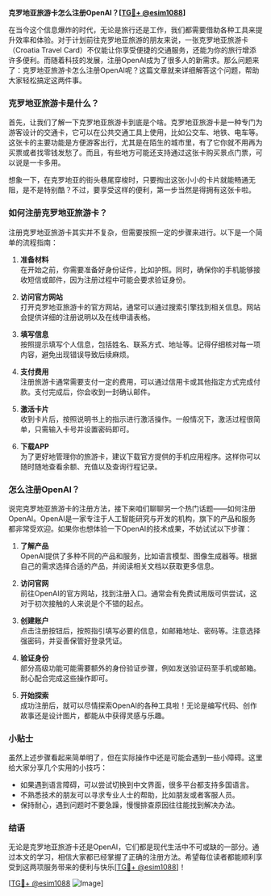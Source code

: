 **克罗地亚旅游卡怎么注册OpenAI？[[TG💪+ @esim1088](https://t.me/s/esim1088)]**

在当今这个信息爆炸的时代，无论是旅行还是工作，我们都需要借助各种工具来提升效率和体验。对于计划前往克罗地亚旅游的朋友来说，一张克罗地亚旅游卡（Croatia Travel Card）不仅能让你享受便捷的交通服务，还能为你的旅行增添许多便利。而随着科技的发展，注册OpenAI成为了很多人的新需求。那么问题来了：克罗地亚旅游卡怎么注册OpenAI呢？这篇文章就来详细解答这个问题，帮助大家轻松搞定这两件事。

### 克罗地亚旅游卡是什么？

首先，让我们了解一下克罗地亚旅游卡到底是个啥。克罗地亚旅游卡是一种专门为游客设计的交通卡，它可以在公共交通工具上使用，比如公交车、地铁、电车等。这张卡的主要功能是方便游客出行，尤其是在陌生的城市里，有了它你就不用再为买票或者找零钱发愁了。而且，有些地方可能还支持通过这张卡购买景点门票，可以说是一卡多用。

想象一下，在克罗地亚的街头巷尾穿梭时，只要掏出这张小小的卡片就能畅通无阻，是不是特别酷？不过，要享受这样的便利，第一步当然是得拥有这张卡啦。

### 如何注册克罗地亚旅游卡？

注册克罗地亚旅游卡其实并不复杂，但需要按照一定的步骤来进行。以下是一个简单的流程指南：

1. **准备材料**  
   在开始之前，你需要准备好身份证件，比如护照。同时，确保你的手机能够接收短信或邮件，因为注册过程中可能会要求验证身份。

2. **访问官方网站**  
   打开克罗地亚旅游卡的官方网站，通常可以通过搜索引擎找到相关信息。网站会提供详细的注册说明以及在线申请表格。

3. **填写信息**  
   按照提示填写个人信息，包括姓名、联系方式、地址等。记得仔细核对每一项内容，避免出现错误导致后续麻烦。

4. **支付费用**  
   注册旅游卡通常需要支付一定的费用，可以通过信用卡或其他指定方式完成付款。支付完成后，你会收到一封确认邮件。

5. **激活卡片**  
   收到卡片后，按照说明书上的指示进行激活操作。一般情况下，激活过程很简单，只需输入卡号并设置密码即可。

6. **下载APP**  
   为了更好地管理你的旅游卡，建议下载官方提供的手机应用程序。这样你可以随时随地查看余额、充值以及查询行程记录。

### 怎么注册OpenAI？

说完克罗地亚旅游卡的注册方法，接下来咱们聊聊另一个热门话题——如何注册OpenAI。OpenAI是一家专注于人工智能研究与开发的机构，旗下的产品和服务都非常受欢迎。如果你也想体验一下OpenAI的技术成果，不妨试试以下步骤：

1. **了解产品**  
   OpenAI提供了多种不同的产品和服务，比如语言模型、图像生成器等。根据自己的需求选择合适的产品，并阅读相关文档以获取更多信息。

2. **访问官网**  
   前往OpenAI的官方网站，找到注册入口。通常会有免费试用版可供尝试，这对于初次接触的人来说是个不错的起点。

3. **创建账户**  
   点击注册按钮后，按照指引填写必要的信息，如邮箱地址、密码等。注意选择强密码，并妥善保管好登录凭证。

4. **验证身份**  
   部分高级功能可能需要额外的身份验证步骤，例如发送验证码至手机或邮箱。耐心配合完成这些操作即可。

5. **开始探索**  
   成功注册后，就可以尽情探索OpenAI的各种工具啦！无论是编写代码、创作故事还是设计图片，都能从中获得灵感与乐趣。

### 小贴士

虽然上述步骤看起来简单明了，但在实际操作中还是可能会遇到一些小障碍。这里给大家分享几个实用的小技巧：

- 如果遇到语言障碍，可以尝试切换到中文界面，很多平台都支持多国语言。
- 不熟悉技术的朋友可以寻求专业人士的帮助，比如朋友或者客服人员。
- 保持耐心，遇到问题时不要急躁，慢慢排查原因往往能找到解决办法。

### 结语

无论是克罗地亚旅游卡还是OpenAI，它们都是现代生活中不可或缺的一部分。通过本文的学习，相信大家都已经掌握了正确的注册方法。希望每位读者都能顺利享受到这两项服务带来的便利与快乐[[TG💪+ @esim1088](https://t.me/s/esim1088)]！

[[TG💪+ @esim1088](https://t.me/s/esim1088) ![Image](https://i.postimg.cc/4NQfJmqS/Snipaste-2025-05-13-00-14-12.png)]